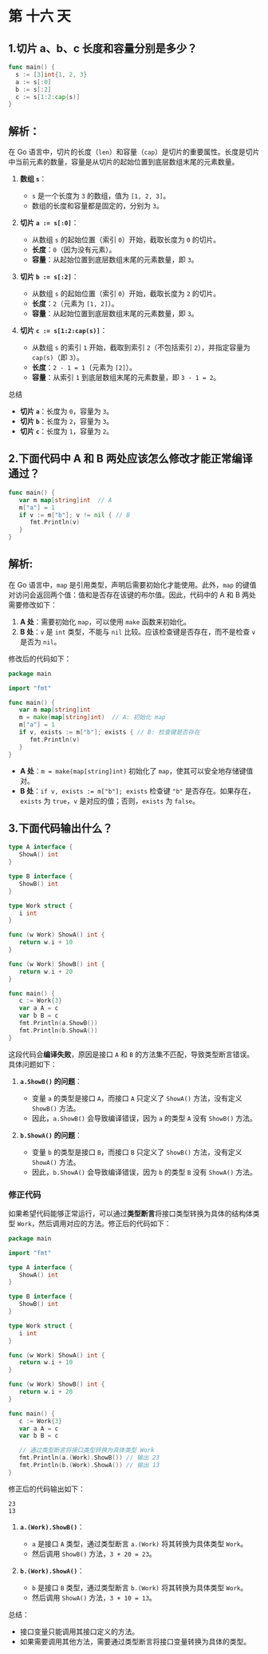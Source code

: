 # 第 十六 天

## 1.切片 a、b、c 长度和容量分别是多少？

```go
func main() {
  s := [3]int{1, 2, 3}
  a := s[:0]
  b := s[:2]
  c := s[1:2:cap(s)]
}
```

## 解析：

在 Go 语言中，切片的长度（`len`）和容量（`cap`）是切片的重要属性。长度是切片中当前元素的数量，容量是从切片的起始位置到底层数组末尾的元素数量。

1. **数组 `s`**：
   - `s` 是一个长度为 `3` 的数组，值为 `[1, 2, 3]`。
   - 数组的长度和容量都是固定的，分别为 `3`。

2. **切片 `a := s[:0]`**：
   - 从数组 `s` 的起始位置（索引 `0`）开始，截取长度为 `0` 的切片。
   - **长度**：`0`（因为没有元素）。
   - **容量**：从起始位置到底层数组末尾的元素数量，即 `3`。

3. **切片 `b := s[:2]`**：
   - 从数组 `s` 的起始位置（索引 `0`）开始，截取长度为 `2` 的切片。
   - **长度**：`2`（元素为 `[1, 2]`）。
   - **容量**：从起始位置到底层数组末尾的元素数量，即 `3`。

4. **切片 `c := s[1:2:cap(s)]`**：
   - 从数组 `s` 的索引 `1` 开始，截取到索引 `2`（不包括索引 `2`），并指定容量为 `cap(s)`（即 `3`）。
   - **长度**：`2 - 1 = 1`（元素为 `[2]`）。
   - **容量**：从索引 `1` 到底层数组末尾的元素数量，即 `3 - 1 = 2`。

总结

- **切片 `a`**：长度为 `0`，容量为 `3`。
- **切片 `b`**：长度为 `2`，容量为 `3`。
- **切片 `c`**：长度为 `1`，容量为 `2`。


## 2.下面代码中 A 和 B 两处应该怎么修改才能正常编译通过？

```go
func main() {
   var m map[string]int  // A
   m["a"] = 1
   if v := m["b"]; v != nil { // B
      fmt.Println(v)
   }
}
```

## 解析:
在 Go 语言中，`map` 是引用类型，声明后需要初始化才能使用。此外，`map` 的键值对访问会返回两个值：值和是否存在该键的布尔值。因此，代码中的 A 和 B 两处需要修改如下：

1. **A 处**：需要初始化 `map`，可以使用 `make` 函数来初始化。
2. **B 处**：`v` 是 `int` 类型，不能与 `nil` 比较。应该检查键是否存在，而不是检查 `v` 是否为 `nil`。

修改后的代码如下：

```go
package main

import "fmt"

func main() {
   var m map[string]int
   m = make(map[string]int)  // A: 初始化 map
   m["a"] = 1
   if v, exists := m["b"]; exists { // B: 检查键是否存在
      fmt.Println(v)
   }
}
```

- **A 处**：`m = make(map[string]int)` 初始化了 `map`，使其可以安全地存储键值对。
- **B 处**：`if v, exists := m["b"]; exists` 检查键 `"b"` 是否存在。如果存在，`exists` 为 `true`，`v` 是对应的值；否则，`exists` 为 `false`。


## 3.下面代码输出什么？

```go
type A interface {
   ShowA() int
}

type B interface {
   ShowB() int
}

type Work struct {
   i int
}

func (w Work) ShowA() int {
   return w.i + 10
}

func (w Work) ShowB() int {
   return w.i + 20
}

func main() {
   c := Work{3}
   var a A = c
   var b B = c
   fmt.Println(a.ShowB())
   fmt.Println(b.ShowA())
}
```

这段代码会**编译失败**，原因是接口 `A` 和 `B` 的方法集不匹配，导致类型断言错误。具体问题如下：

1. **`a.ShowB()` 的问题**：
   - 变量 `a` 的类型是接口 `A`，而接口 `A` 只定义了 `ShowA()` 方法，没有定义 `ShowB()` 方法。
   - 因此，`a.ShowB()` 会导致编译错误，因为 `a` 的类型 `A` 没有 `ShowB()` 方法。

2. **`b.ShowA()` 的问题**：
   - 变量 `b` 的类型是接口 `B`，而接口 `B` 只定义了 `ShowB()` 方法，没有定义 `ShowA()` 方法。
   - 因此，`b.ShowA()` 会导致编译错误，因为 `b` 的类型 `B` 没有 `ShowA()` 方法。

### 修正代码
如果希望代码能够正常运行，可以通过**类型断言**将接口类型转换为具体的结构体类型 `Work`，然后调用对应的方法。修正后的代码如下：

```go
package main

import "fmt"

type A interface {
   ShowA() int
}

type B interface {
   ShowB() int
}

type Work struct {
   i int
}

func (w Work) ShowA() int {
   return w.i + 10
}

func (w Work) ShowB() int {
   return w.i + 20
}

func main() {
   c := Work{3}
   var a A = c
   var b B = c

   // 通过类型断言将接口类型转换为具体类型 Work
   fmt.Println(a.(Work).ShowB()) // 输出 23
   fmt.Println(b.(Work).ShowA()) // 输出 13
}
```

修正后的代码输出如下：

```
23
13
```
1. **`a.(Work).ShowB()`**：
   - `a` 是接口 `A` 类型，通过类型断言 `a.(Work)` 将其转换为具体类型 `Work`。
   - 然后调用 `ShowB()` 方法，`3 + 20 = 23`。

2. **`b.(Work).ShowA()`**：
   - `b` 是接口 `B` 类型，通过类型断言 `b.(Work)` 将其转换为具体类型 `Work`。
   - 然后调用 `ShowA()` 方法，`3 + 10 = 13`。

总结：
- 接口变量只能调用其接口定义的方法。
- 如果需要调用其他方法，需要通过类型断言将接口变量转换为具体的类型。